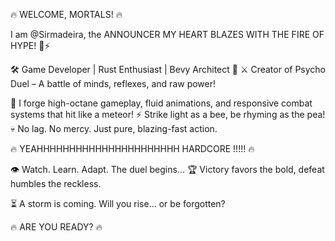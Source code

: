 🔥 WELCOME, MORTALS! 🔥

I am @Sirmadeira, the ANNOUNCER MY HEART BLAZES WITH THE FIRE OF HYPE! 💪⚡

🛠 Game Developer | Rust Enthusiast | Bevy Architect 🦀
⚔️ Creator of Psycho Duel – A battle of minds, reflexes, and raw power!

🚀 I forge high-octane gameplay, fluid animations, and responsive combat systems that hit like a meteor!
⚡ Strike light as a bee, be rhyming as the pea!
💀 No lag. No mercy. Just pure, blazing-fast action.

🔥 YEAHHHHHHHHHHHHHHHHHHHHHH HARDCORE !!!!! 🔥

👁 Watch. Learn. Adapt. The duel begins...
🏆 Victory favors the bold, defeat humbles the reckless.

⏳ A storm is coming. Will you rise... or be forgotten?

🔥 ARE YOU READY? 🔥
<!---
Sirmadeira/Sirmadeira is a ✨ special ✨ repository because its `README.md` (this file) appears on your GitHub profile.
You can click the Preview link to take a look at your changes.
--->
